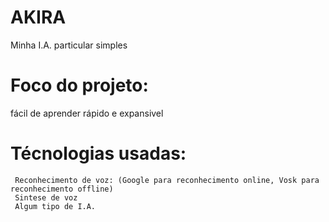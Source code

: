 # AKIRA
Minha I.A. particular simples

# Foco do projeto:
fácil de aprender
rápido e expansivel

# Técnologias usadas:
     Reconhecimento de voz: (Google para reconhecimento online, Vosk para reconhecimento offline)
     Sintese de voz
     Algum tipo de I.A.